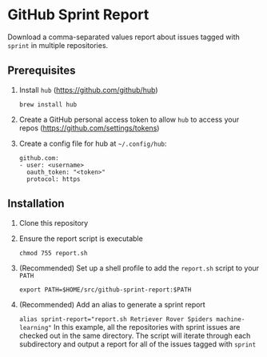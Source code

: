 # GitHub Sprint Report

Download a comma-separated values report about issues tagged with `sprint` in multiple repositories.

## Prerequisites
1. Install `hub` (https://github.com/github/hub)

    `brew install hub`
2. Create a GitHub personal access token to allow `hub` to access your repos (https://github.com/settings/tokens)
3. Create a config file for hub at `~/.config/hub`:

    ```
    github.com:
    - user: <username>
      oauth_token: "<token>"
      protocol: https
    ```

## Installation
1. Clone this repository
2. Ensure the report script is executable
    
    `chmod 755 report.sh`
3. (Recommended) Set up a shell profile to add the `report.sh` script to your `PATH`
    
    `export PATH=$HOME/src/github-sprint-report:$PATH`
4. (Recommended) Add an alias to generate a sprint report

    `alias sprint-report="report.sh Retriever Rover Spiders machine-learning"`
    In this example, all the repositories with sprint issues are checked out in the same directory.  The
    script will iterate through each subdirectory and output a report for all of the issues tagged with `sprint`
